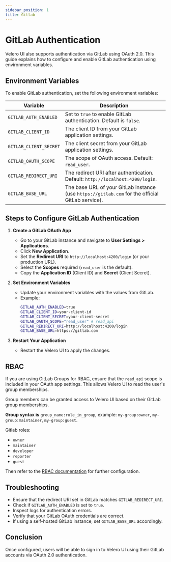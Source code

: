 ```yaml
---
sidebar_position: 1
title: Gitlab
---
```


# GitLab Authentication

Velero UI also supports authentication via GitLab using OAuth 2.0. This guide explains how to configure and enable GitLab authentication using environment variables.

## Environment Variables

To enable GitLab authentication, set the following environment variables:

| Variable | Description |
|----------|-------------|
| `GITLAB_AUTH_ENABLED` | Set to `true` to enable GitLab authentication. Default is `false`. |
| `GITLAB_CLIENT_ID` | The client ID from your GitLab application settings. |
| `GITLAB_CLIENT_SECRET` | The client secret from your GitLab application settings. |
| `GITLAB_OAUTH_SCOPE` | The scope of OAuth access. Default: `read_user`. |
| `GITLAB_REDIRECT_URI` | The redirect URI after authentication. Default: `http://localhost:4200/login`. |
| `GITLAB_BASE_URL` | The base URL of your GitLab instance (use `https://gitlab.com` for the official GitLab service). |

## Steps to Configure GitLab Authentication

1. **Create a GitLab OAuth App**
   - Go to your GitLab instance and navigate to **User Settings > Applications**.
   - Click **New Application**.
   - Set the **Redirect URI** to `http://localhost:4200/login` (or your production URL).
   - Select the **Scopes** required (`read_user` is the default).
   - Copy the **Application ID** (Client ID) and **Secret** (Client Secret).

2. **Set Environment Variables**
   - Update your environment variables with the values from GitLab.
   - Example:
     ```bash
     GITLAB_AUTH_ENABLED=true
     GITLAB_CLIENT_ID=your-client-id
     GITLAB_CLIENT_SECRET=your-client-secret
     GITLAB_OAUTH_SCOPE="read_user" # read_api
     GITLAB_REDIRECT_URI=http://localhost:4200/login
     GITLAB_BASE_URL=https://gitlab.com
     ```

3. **Restart Your Application**
   - Restart the Velero UI to apply the changes.

## RBAC

If you are using GitLab Groups for RBAC, ensure that the `read_api` scope is included in your OAuth app settings. This allows Velero UI to read the user's group memberships.

Group members can be granted access to Velero UI based on their GitLab group memberships.

**Group syntax is** `group_name:role_in_group`, example: `my-group:owner`, `my-group:maintainer`, `my-group:guest`.

Gitlab roles:
- `owner`
- `maintainer`
- `developer`
- `reporter`
- `guest`

Then refer to the [RBAC documentation](../rbac.md) for further configuration.


## Troubleshooting

- Ensure that the redirect URI set in GitLab matches `GITLAB_REDIRECT_URI`.
- Check if `GITLAB_AUTH_ENABLED` is set to `true`.
- Inspect logs for authentication errors.
- Verify that your GitLab OAuth credentials are correct.
- If using a self-hosted GitLab instance, set `GITLAB_BASE_URL` accordingly.

## Conclusion

Once configured, users will be able to sign in to Velero UI using their GitLab accounts via OAuth 2.0 authentication.



